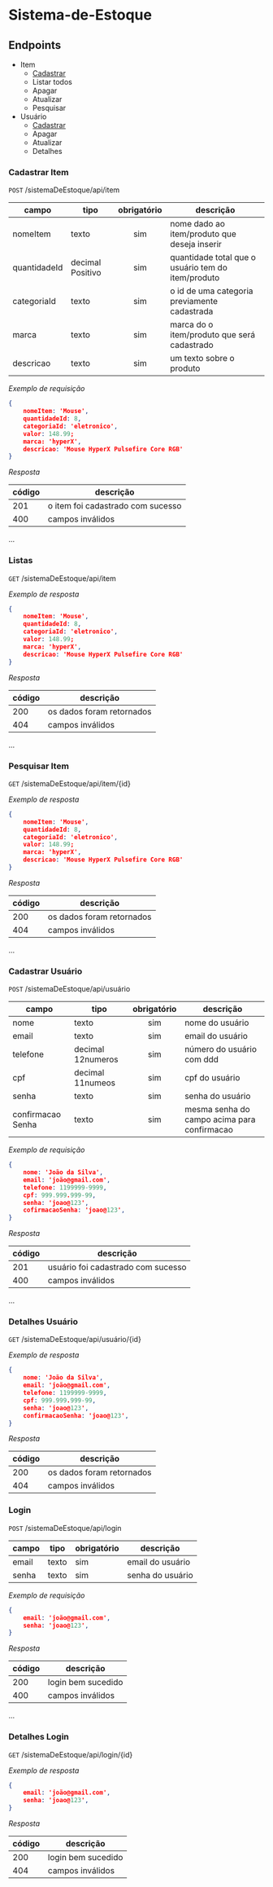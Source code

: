 # Sistema-de-Estoque

## Endpoints 

- Item 
    - [Cadastrar](#cadastrar-item)
    - Listar todos
    - Apagar
    - Atualizar
    - Pesquisar
- Usuário 
    - [Cadastrar](#cadastrar-usuário)
    - Apagar
    - Atualizar
    - Detalhes

### Cadastrar Item

`POST` /sistemaDeEstoque/api/item

| campo | tipo | obrigatório | descrição
|-------|------|:-----------:|----------
|nomeItem|texto|sim|nome dado ao item/produto que deseja inserir
|quantidadeId|decimal Positivo|sim|quantidade total que o usuário tem do item/produto
|categoriaId|texto|sim|o id de uma categoria previamente cadastrada
|marca|texto|sim|marca do o item/produto que será cadastrado 
|descricao|texto|sim|um texto sobre o produto



*Exemplo de requisição*

```json
{
    nomeItem: 'Mouse',
    quantidadeId: 8,
    categoriaId: 'eletronico',
    valor: 148.99;
    marca: 'hyperX',
    descricao: 'Mouse HyperX Pulsefire Core RGB'
}
```

*Resposta*

| código | descrição
|--------|----------
|201| o item foi cadastrado com sucesso
|400| campos inválidos

...
### Listas

`GET` /sistemaDeEstoque/api/item

*Exemplo de resposta*

```json
{
    nomeItem: 'Mouse',
    quantidadeId: 8,
    categoriaId: 'eletronico',
    valor: 148.99;
    marca: 'hyperX',
    descricao: 'Mouse HyperX Pulsefire Core RGB'
}
```

*Resposta*

| código | descrição
|--------|----------
|200| os dados foram retornados
|404| campos inválidos

...
### Pesquisar Item

`GET` /sistemaDeEstoque/api/item/{id}

*Exemplo de resposta*

```json
{
    nomeItem: 'Mouse',
    quantidadeId: 8,
    categoriaId: 'eletronico',
    valor: 148.99;
    marca: 'hyperX',
    descricao: 'Mouse HyperX Pulsefire Core RGB'
}
```

*Resposta*

| código | descrição
|--------|----------
|200| os dados foram retornados
|404| campos inválidos

...
### Cadastrar Usuário

`POST` /sistemaDeEstoque/api/usuário

| campo | tipo | obrigatório | descrição
|-------|------|:-----------:|----------
|nome|texto|sim|nome do usuário 
|email|texto|sim|email do usuário
|telefone|decimal 12numeros|sim|número do usuário com ddd
|cpf|decimal 11numeos|sim|cpf do usuário
|senha|texto|sim|senha do usuário
|confirmacao Senha|texto|sim|mesma senha do campo acima para confirmacao 


*Exemplo de requisição*

```json
{
    nome: 'João da Silva',
    email: 'joão@gmail.com',
    telefone: 1199999-9999,
    cpf: 999.999.999-99,
    senha: 'joao@123',
    cofirmacaoSenha: 'joao@123',
}
```

*Resposta*

| código | descrição
|--------|----------
|201| usuário foi cadastrado com sucesso
|400| campos inválidos

...
### Detalhes Usuário

`GET` /sistemaDeEstoque/api/usuário/{id}

*Exemplo de resposta*

```json
{
    nome: 'João da Silva',
    email: 'joão@gmail.com',
    telefone: 1199999-9999,
    cpf: 999.999.999-99,
    senha: 'joao@123',
    confirmacaoSenha: 'joao@123',
}
```

*Resposta*

| código | descrição
|--------|----------
|200| os dados foram retornados
|404| campos inválidos

### Login 

`POST` /sistemaDeEstoque/api/login

| campo | tipo | obrigatório | descrição
|-------|------|-------------|----------
|email|texto|sim|email do usuário
|senha|texto|sim|senha do usuário


*Exemplo de requisição*

```json
{
    email: 'joão@gmail.com',
    senha: 'joao@123',
}
```

*Resposta*

| código | descrição
|--------|----------
|200| login bem sucedido
|400| campos inválidos

...
### Detalhes Login

`GET` /sistemaDeEstoque/api/login/{id}

*Exemplo de resposta*

```json
{
    email: 'joão@gmail.com',
    senha: 'joao@123',
}
```

*Resposta*

| código | descrição
|--------|----------
|200| login bem sucedido
|404| campos inválidos

